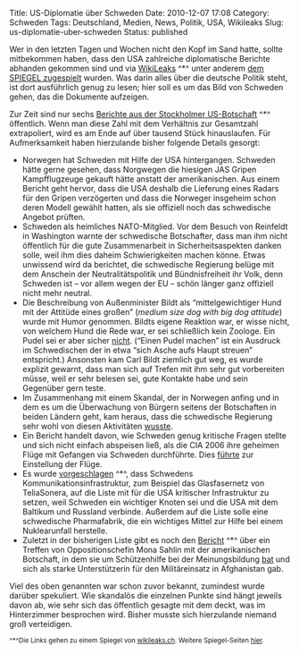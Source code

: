 Title: US-Diplomatie über Schweden
Date: 2010-12-07 17:08
Category: Schweden
Tags: Deutschland, Medien, News, Politik, USA, Wikileaks
Slug: us-diplomatie-uber-schweden
Status: published

Wer in den letzten Tagen und Wochen nicht den Kopf im Sand hatte, sollte
mitbekommen haben, dass den USA zahlreiche diplomatische Berichte
abhanden gekommen sind und via [WikiLeaks](http://wikil3aks.ch) ^\*^
unter anderem [dem SPIEGEL
zugespielt](http://www.spiegel.de/thema/botschaftsberichte_2010/)
wurden. Was darin alles über die deutsche Politik steht, ist dort
ausführlich genug zu lesen; hier soll es um das Bild von Schweden gehen,
das die Dokumente aufzeigen.

Zur Zeit sind nur sechs [Berichte aus der Stockholmer
US-Botschaft](http://wikil3aks.ch/origin/20_0.html) ^\*^ öffentlich.
Wenn man diese Zahl mit dem Verhältnis zur Gesamtzahl extrapoliert, wird
es am Ende auf über tausend Stück hinauslaufen. Für Aufmerksamkeit haben
hierzulande bisher folgende Details gesorgt:

-   Norwegen hat Schweden mit Hilfe der USA hintergangen. Schweden hätte
    gerne gesehen, dass Norgwegen die hiesigen JAS Gripen Kampfflugzeuge
    gekauft hätte anstatt der amerikanischen. Aus einem Bericht geht
    hervor, dass die USA deshalb die Lieferung eines Radars für den
    Gripen verzögerten und dass die Norweger insgeheim schon deren
    Modell gewählt hatten, als sie offiziell noch das schwedische
    Angebot prüften.
-   Schweden als heimliches NATO-Mitglied. Vor dem Besuch von Reinfeldt
    in Washington warnte der schwedische Botschafter, dass man ihm nicht
    öffentlich für die gute Zusammenarbeit in Sicherheitsaspekten danken
    solle, weil ihm dies daheim Schwierigkeiten machen könne. Etwas
    unwissend wird da berichtet, die schwedische Regierung belüge mit
    dem Anschein der Neutralitätspolitik und Bündnisfreiheit ihr Volk,
    denn Schweden ist – vor allem wegen der EU – schön länger ganz
    offiziell nicht mehr neutral.
-   Die Beschreibung von Außenminister Bildt als “mittelgewichtiger Hund
    mit der Attitüde eines großen” (*medium size dog with big dog
    attitude*) wurde mit Humor genommen. Bildts eigene Reaktion war, er
    wisse nicht, von welchem Hund die Rede war, er sei schließlich kein
    Zoologe. Ein Pudel sei er aber sicher
    [nicht](http://www.dn.se/nyheter/sverige/bildt-jag-ar-ingen-pudel-1.1221867).
    (“Einen Pudel machen” ist ein Ausdruck im Schwedischen der in etwa
    “sich Asche aufs Haupt streuen” entspricht.) Ansonsten kam Carl
    Bildt ziemlich gut weg, es wurde explizit gewarnt, dass man sich auf
    Trefen mit ihm sehr gut vorbereiten müsse, weil er sehr belesen sei,
    gute Kontakte habe und sein Gegenüber gern teste.
-   Im Zusammenhang mit einem Skandal, der in Norwegen anfing und in dem
    es um die Überwachung von Bürgern seitens der Botschaften in beiden
    Ländern geht, kam heraus, dass die schwedische Regierung sehr wohl
    von diesen Aktivitäten
    [wusste](http://www.dn.se/nyheter/sverige/regeringen-kande-till-usas-overvakning-1.1221784).
-   Ein Bericht handelt davon, wie Schweden genug kritische Fragen
    stellte und sich nicht einfach abspeisen ließ, als die CIA 2006 ihre
    geheimen Flüge mit Gefangen via Schweden durchführte. Dies
    [führte](http://www.dn.se/nyheter/sverige/svenskt-motstand-stoppade-cia-planen-1.1221610)
    zur Einstellung der Flüge.
-   Es wurde
    [vorgeschlagen](http://wikil3aks.ch/cable/2009/03/09STOCKHOLM194.html)
    ^\*^, dass Schwedens Kommunikationsinfrastruktur, zum Beispiel das
    Glasfasernetz von TeliaSonera, auf die Liste mit für die USA
    kritischer Infrastruktur zu setzen, weil Schweden ein wichtiger
    Knoten sei und die USA mit dem Baltikum und Russland verbinde.
    Außerdem auf die Liste solle eine schwedische Pharmafabrik, die ein
    wichtiges Mittel zur Hilfe bei einem Nuklearunfall herstelle.
-   Zuletzt in der bisherigen Liste gibt es noch den
    [Bericht](http://wikil3aks.ch/cable/2009/11/09STOCKHOLM707.html)
    ^\*^ über ein Treffen von Oppositionschefin Mona Sahlin mit der
    amerikanischen Botschaft, in dem sie um Schützenhilfe bei der
    Meinungsbildung
    [bat](http://www.aftonbladet.se/nyheter/article8206411.ab) und sich
    als starke Unterstützerin für den Militäreinsatz in Afghanistan gab.

</p>
Viel des oben genannten war schon zuvor bekannt, zumindest wurde darüber
spekuliert. Wie skandalös die einzelnen Punkte sind hängt jeweils davon
ab, wie sehr sich das öffentlich gesagte mit dem deckt, was im
Hinterzimmer besprochen wird. Bisher musste sich hierzulande niemand
groß verteidigen.

<small>^\*^Die Links gehen zu einem Spiegel von
[wikileaks.ch](http://wikileaks.ch). Weitere Spiegel-Seiten
[hier](http://wikimirrors.piratskapartija.com/). </small>

